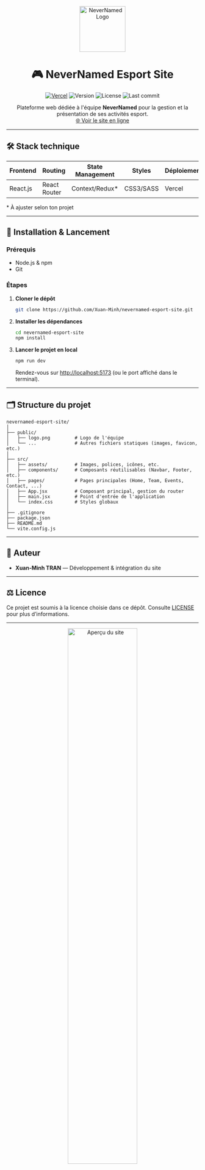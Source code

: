 
<p align="center">
  <img src="public/assets/mainlogo.png" alt="NeverNamed Logo" width="120"/>
</p>

<h1 align="center">🎮 NeverNamed Esport Site</h1>

<p align="center">
  <a href="https://nevernamed-esport-site.vercel.app/"><img src="https://img.shields.io/badge/Site%20en%20ligne-Vercel-000?logo=vercel&logoColor=white" alt="Vercel"></a>
  <img src="https://img.shields.io/github/package-json/v/Xuan-Minh/nevernamed-esport-site?color=blue&label=version" alt="Version">
  <img src="https://img.shields.io/github/license/Xuan-Minh/nevernamed-esport-site?color=green" alt="License">
  <img src="https://img.shields.io/github/last-commit/Xuan-Minh/nevernamed-esport-site?color=orange" alt="Last commit">
</p>

<p align="center">
  Plateforme web dédiée à l'équipe <b>NeverNamed</b> pour la gestion et la présentation de ses activités esport.
  <br>
  <a href="https://nevernamed-esport-site.vercel.app/">🌐 Voir le site en ligne</a>
</p>

---

## 🛠️ Stack technique

| Frontend  | Routing        | State Management | Styles          | Déploiement |
|-----------|---------------|------------------|-----------------|-------------|
| React.js  | React Router  | Context/Redux\*  | CSS3/SASS       | Vercel      |

\* À ajuster selon ton projet

---

## 🚀 Installation & Lancement

### Prérequis

- Node.js & npm
- Git

### Étapes

1. **Cloner le dépôt**
   ```bash
   git clone https://github.com/Xuan-Minh/nevernamed-esport-site.git
   ```
2. **Installer les dépendances**
   ```bash
   cd nevernamed-esport-site
   npm install
   ```
3. **Lancer le projet en local**
   ```bash
   npm run dev
   ```
   Rendez-vous sur [http://localhost:5173](http://localhost:5173) (ou le port affiché dans le terminal).

---

## 🗂️ Structure du projet

```
nevernamed-esport-site/
│
├── public/
│   ├── logo.png         # Logo de l'équipe
│   └── ...              # Autres fichiers statiques (images, favicon, etc.)
│
├── src/
│   ├── assets/          # Images, polices, icônes, etc.
│   ├── components/      # Composants réutilisables (Navbar, Footer, etc.)
│   ├── pages/           # Pages principales (Home, Team, Events, Contact, ...)
│   ├── App.jsx          # Composant principal, gestion du router
│   ├── main.jsx         # Point d'entrée de l'application
│   └── index.css        # Styles globaux
│
├── .gitignore
├── package.json
├── README.md
└── vite.config.js
```

---

## 👤 Auteur

- **Xuan-Minh TRAN** — Développement & intégration du site

---

## ⚖️ Licence

Ce projet est soumis à la licence choisie dans ce dépôt. Consulte [LICENSE](LICENSE) pour plus d’informations.

---

<p align="center">
  <img src="public/preview.png" alt="Aperçu du site" width="60%"/>
</p>

---

N’hésite pas à contribuer, signaler un bug ou proposer des idées d’amélioration !  
Pour toute question, contacte-moi sur GitHub.

---
